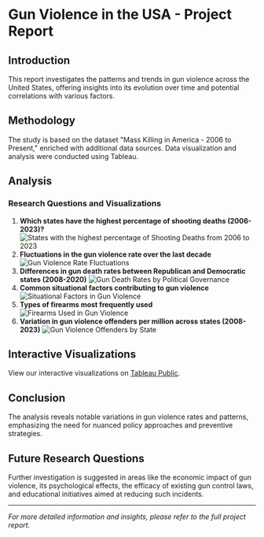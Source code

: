 # Gun Violence in the USA - Project Report

## Introduction
This report investigates the patterns and trends in gun violence across the United States, offering insights into its evolution over time and potential correlations with various factors.

## Methodology
The study is based on the dataset "Mass Killing in America - 2006 to Present," enriched with additional data sources. Data visualization and analysis were conducted using Tableau.

## Analysis

### Research Questions and Visualizations
1. **Which states have the highest percentage of shooting deaths (2006-2023)?**
   ![States with the highest percentage of Shooting Deaths from 2006 to 2023](https://i.imgur.com/burOwJv.png)
2. **Fluctuations in the gun violence rate over the last decade**
   ![Gun Violence Rate Fluctuations](https://i.imgur.com/XQXOsbm.png)
3. **Differences in gun death rates between Republican and Democratic states (2008-2020)**
   ![Gun Death Rates by Political Governance](https://i.imgur.com/Rknz4OA.png)
4. **Common situational factors contributing to gun violence**
   ![Situational Factors in Gun Violence](https://i.imgur.com/TNabnae.png)
5. **Types of firearms most frequently used**
   ![Firearms Used in Gun Violence](https://i.imgur.com/SAYcK1R.png)
6. **Variation in gun violence offenders per million across states (2008-2023)**
   ![Gun Violence Offenders by State](https://i.imgur.com/8BQLCnm.png)

## Interactive Visualizations
View our interactive visualizations on [Tableau Public](https://public.tableau.com/app/profile/venkata.sai.gagan.deep.alusuri/viz/Final_Project_VSGDA/Dashboard2).

## Conclusion
The analysis reveals notable variations in gun violence rates and patterns, emphasizing the need for nuanced policy approaches and preventive strategies.

## Future Research Questions
Further investigation is suggested in areas like the economic impact of gun violence, its psychological effects, the efficacy of existing gun control laws, and educational initiatives aimed at reducing such incidents.

---

*For more detailed information and insights, please refer to the full project report.*
